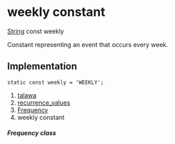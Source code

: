 
<div>

# weekly constant

</div>


[String](https://api.flutter.dev/flutter/dart-core/String-class.html)
const weekly



Constant representing an event that occurs every week.



## Implementation

``` language-dart
static const weekly = 'WEEKLY';
```







1.  [talawa](../../index.md)
2.  [recurrence_values](../../constants_recurrence_values/)
3.  [Frequency](../../constants_recurrence_values/Frequency-class.md)
4.  weekly constant

##### Frequency class







